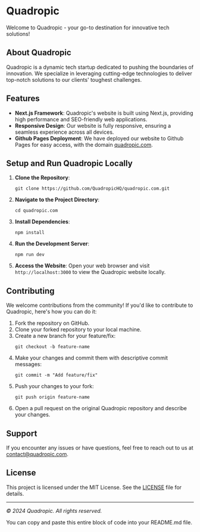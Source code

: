 # Quadropic

Welcome to Quadropic - your go-to destination for innovative tech solutions!

## About Quadropic

Quadropic is a dynamic tech startup dedicated to pushing the boundaries of innovation. We specialize in leveraging cutting-edge technologies to deliver top-notch solutions to our clients' toughest challenges.

## Features

- **Next.js Framework**: Quadropic's website is built using Next.js, providing high performance and SEO-friendly web applications.
- **Responsive Design**: Our website is fully responsive, ensuring a seamless experience across all devices.
- **Github Pages Deployment**: We have deployed our website to Github Pages for easy access, with the domain [quadropic.com](https://quadropic.com).

## Setup and Run Quadropic Locally

1. **Clone the Repository**: 
   ```
   git clone https://github.com/QuadropicHQ/quadropic.com.git
   ```

2. **Navigate to the Project Directory**:
   ```
   cd quadropic.com
   ```

3. **Install Dependencies**:
   ```
   npm install
   ```

4. **Run the Development Server**:
   ```
   npm run dev
   ```

5. **Access the Website**:
   Open your web browser and visit `http://localhost:3000` to view the Quadropic website locally.

## Contributing

We welcome contributions from the community! If you'd like to contribute to Quadropic, here's how you can do it:

1. Fork the repository on GitHub.
2. Clone your forked repository to your local machine.
3. Create a new branch for your feature/fix: 
   ```
   git checkout -b feature-name
   ```
4. Make your changes and commit them with descriptive commit messages:
   ```
   git commit -m "Add feature/fix"
   ```
5. Push your changes to your fork:
   ```
   git push origin feature-name
   ```
6. Open a pull request on the original Quadropic repository and describe your changes.

## Support

If you encounter any issues or have questions, feel free to reach out to us at [contact@quadropic.com](mailto:contact@quadropic.com).

## License

This project is licensed under the MIT License. See the [LICENSE](LICENSE) file for details.

---

*© 2024 Quadropic. All rights reserved.*

You can copy and paste this entire block of code into your README.md file.